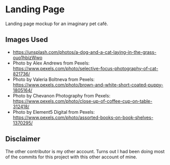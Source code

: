 # Landing Page

Landing page mockup for an imaginary pet café.

## Images Used

- https://unsplash.com/photos/a-dog-and-a-cat-laying-in-the-grass-ouo1hbizWwo
- Photo by Alex Andrews from Pexels: https://www.pexels.com/photo/selective-focus-photography-of-cat-821736/
- Photo by Valeria Boltneva from Pexels: https://www.pexels.com/photo/brown-and-white-short-coated-puppy-1805164/
- Photo by Chevanon Photography from Pexels: https://www.pexels.com/photo/close-up-of-coffee-cup-on-table-312418/
- Photo by Element5 Digital from Pexels: https://www.pexels.com/photo/assorted-books-on-book-shelves-1370295/

## Disclaimer

The other contributor is my other account. Turns out I had been doing most of the commits for this project with this other account of mine.